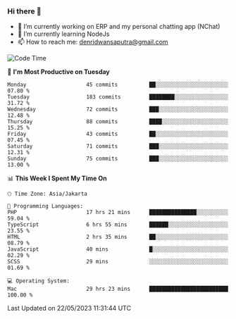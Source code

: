 ### Hi there 👋

- 🔭 I’m currently working on ERP and my personal chatting app (NChat)
- 🌱 I’m currently learning NodeJs
- 📫 How to reach me: denridwansaputra@gmail.com


<!--START_SECTION:waka-->
![Code Time](http://img.shields.io/badge/Code%20Time-3%2C146%20hrs%2038%20mins-blue)

📅 **I'm Most Productive on Tuesday** 

```text
Monday                   45 commits          ██░░░░░░░░░░░░░░░░░░░░░░░   07.80 % 
Tuesday                  183 commits         ████████░░░░░░░░░░░░░░░░░   31.72 % 
Wednesday                72 commits          ███░░░░░░░░░░░░░░░░░░░░░░   12.48 % 
Thursday                 88 commits          ████░░░░░░░░░░░░░░░░░░░░░   15.25 % 
Friday                   43 commits          ██░░░░░░░░░░░░░░░░░░░░░░░   07.45 % 
Saturday                 71 commits          ███░░░░░░░░░░░░░░░░░░░░░░   12.31 % 
Sunday                   75 commits          ███░░░░░░░░░░░░░░░░░░░░░░   13.00 % 
```


📊 **This Week I Spent My Time On** 

```text
🕑︎ Time Zone: Asia/Jakarta

💬 Programming Languages: 
PHP                      17 hrs 21 mins      ███████████████░░░░░░░░░░   59.04 % 
TypeScript               6 hrs 55 mins       ██████░░░░░░░░░░░░░░░░░░░   23.55 % 
HTML                     2 hrs 35 mins       ██░░░░░░░░░░░░░░░░░░░░░░░   08.79 % 
JavaScript               40 mins             █░░░░░░░░░░░░░░░░░░░░░░░░   02.29 % 
SCSS                     29 mins             ░░░░░░░░░░░░░░░░░░░░░░░░░   01.69 % 

💻 Operating System: 
Mac                      29 hrs 23 mins      █████████████████████████   100.00 % 
```


 Last Updated on 22/05/2023 11:31:44 UTC
<!--END_SECTION:waka-->
